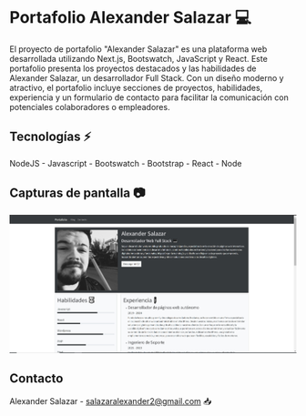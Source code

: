  # Portafolio Alexander Salazar 💻
  El proyecto de portafolio "Alexander Salazar" es una plataforma web desarrollada utilizando Next.js, Bootswatch, JavaScript y React. Este portafolio presenta los proyectos destacados y las habilidades de Alexander Salazar, un desarrollador Full Stack. Con un diseño moderno y atractivo, el portafolio incluye secciones de proyectos, habilidades, experiencia y un formulario de contacto para facilitar la comunicación con potenciales colaboradores o empleadores.

## Tecnologías ⚡
NodeJS - Javascript - Bootswatch - Bootstrap - React - Node

## Capturas de pantalla 📷

![GitHub](./public/captura.jpg)

## Contacto 
Alexander Salazar - salazaralexander2@gmail.com  📥
